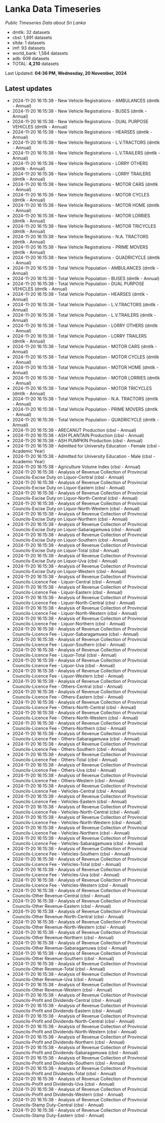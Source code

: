 # Lanka Data Timeseries
*Public Timeseries Data about Sri Lanka*

* dmtlk: 32 datasets
* cbsl: 1,891 datasets
* sltda: 1 datasets
* imf: 93 datasets
* world_bank: 1,584 datasets
* adb: 609 datasets
* TOTAL: **4,210** datasets

Last Updated: **04:36 PM, Wednesday, 20 November, 2024**

## Latest updates

* 2024-11-20 16:15:38 - New Vehicle Registrations - AMBULANCES (dmtlk - Annual)
* 2024-11-20 16:15:38 - New Vehicle Registrations - BUSES (dmtlk - Annual)
* 2024-11-20 16:15:38 - New Vehicle Registrations - DUAL PURPOSE VEHICLES (dmtlk - Annual)
* 2024-11-20 16:15:38 - New Vehicle Registrations - HEARSES (dmtlk - Annual)
* 2024-11-20 16:15:38 - New Vehicle Registrations - L.V.TRACTORS (dmtlk - Annual)
* 2024-11-20 16:15:38 - New Vehicle Registrations - L.V.TRAILERS (dmtlk - Annual)
* 2024-11-20 16:15:38 - New Vehicle Registrations - LORRY OTHERS (dmtlk - Annual)
* 2024-11-20 16:15:38 - New Vehicle Registrations - LORRY TRAILERS (dmtlk - Annual)
* 2024-11-20 16:15:38 - New Vehicle Registrations - MOTOR CARS (dmtlk - Annual)
* 2024-11-20 16:15:38 - New Vehicle Registrations - MOTOR CYCLES (dmtlk - Annual)
* 2024-11-20 16:15:38 - New Vehicle Registrations - MOTOR HOME (dmtlk - Annual)
* 2024-11-20 16:15:38 - New Vehicle Registrations - MOTOR LORRIES (dmtlk - Annual)
* 2024-11-20 16:15:38 - New Vehicle Registrations - MOTOR TRICYCLES (dmtlk - Annual)
* 2024-11-20 16:15:38 - New Vehicle Registrations - N.A. TRACTORS (dmtlk - Annual)
* 2024-11-20 16:15:38 - New Vehicle Registrations - PRIME MOVERS (dmtlk - Annual)
* 2024-11-20 16:15:38 - New Vehicle Registrations - QUADRICYCLE (dmtlk - Annual)
* 2024-11-20 16:15:38 - Total Vehicle Population - AMBULANCES (dmtlk - Annual)
* 2024-11-20 16:15:38 - Total Vehicle Population - BUSES (dmtlk - Annual)
* 2024-11-20 16:15:38 - Total Vehicle Population - DUAL PURPOSE VEHICLES (dmtlk - Annual)
* 2024-11-20 16:15:38 - Total Vehicle Population - HEARSES (dmtlk - Annual)
* 2024-11-20 16:15:38 - Total Vehicle Population - L.V.TRACTORS (dmtlk - Annual)
* 2024-11-20 16:15:38 - Total Vehicle Population - L.V.TRAILERS (dmtlk - Annual)
* 2024-11-20 16:15:38 - Total Vehicle Population - LORRY OTHERS (dmtlk - Annual)
* 2024-11-20 16:15:38 - Total Vehicle Population - LORRY TRAILERS (dmtlk - Annual)
* 2024-11-20 16:15:38 - Total Vehicle Population - MOTOR CARS (dmtlk - Annual)
* 2024-11-20 16:15:38 - Total Vehicle Population - MOTOR CYCLES (dmtlk - Annual)
* 2024-11-20 16:15:38 - Total Vehicle Population - MOTOR HOME (dmtlk - Annual)
* 2024-11-20 16:15:38 - Total Vehicle Population - MOTOR LORRIES (dmtlk - Annual)
* 2024-11-20 16:15:38 - Total Vehicle Population - MOTOR TRICYCLES (dmtlk - Annual)
* 2024-11-20 16:15:38 - Total Vehicle Population - N.A. TRACTORS (dmtlk - Annual)
* 2024-11-20 16:15:38 - Total Vehicle Population - PRIME MOVERS (dmtlk - Annual)
* 2024-11-20 16:15:38 - Total Vehicle Population - QUADRICYCLE (dmtlk - Annual)
* 2024-11-20 16:15:38 - ARECANUT Production (cbsl - Annual)
* 2024-11-20 16:15:38 - ASH PLANTAIN Production (cbsl - Annual)
* 2024-11-20 16:15:38 - ASH PUMPKIN Production (cbsl - Annual)
* 2024-11-20 16:15:38 - Admitted for University Education - Female (cbsl - Academic Year)
* 2024-11-20 16:15:38 - Admitted for University Education - Male (cbsl - Academic Year)
* 2024-11-20 16:15:38 - Agriculture Volume Index (cbsl - Annual)
* 2024-11-20 16:15:38 - Analysis of Revenue Collection of Provincial Councils-Excise Duty on Liquor-Central (cbsl - Annual)
* 2024-11-20 16:15:38 - Analysis of Revenue Collection of Provincial Councils-Excise Duty on Liquor-Eastern (cbsl - Annual)
* 2024-11-20 16:15:38 - Analysis of Revenue Collection of Provincial Councils-Excise Duty on Liquor-North-Central (cbsl - Annual)
* 2024-11-20 16:15:38 - Analysis of Revenue Collection of Provincial Councils-Excise Duty on Liquor-North-Western (cbsl - Annual)
* 2024-11-20 16:15:38 - Analysis of Revenue Collection of Provincial Councils-Excise Duty on Liquor-Northern (cbsl - Annual)
* 2024-11-20 16:15:38 - Analysis of Revenue Collection of Provincial Councils-Excise Duty on Liquor-Sabaragamuwa (cbsl - Annual)
* 2024-11-20 16:15:38 - Analysis of Revenue Collection of Provincial Councils-Excise Duty on Liquor-Southern (cbsl - Annual)
* 2024-11-20 16:15:38 - Analysis of Revenue Collection of Provincial Councils-Excise Duty on Liquor-Total (cbsl - Annual)
* 2024-11-20 16:15:38 - Analysis of Revenue Collection of Provincial Councils-Excise Duty on Liquor-Uva (cbsl - Annual)
* 2024-11-20 16:15:38 - Analysis of Revenue Collection of Provincial Councils-Excise Duty on Liquor-Western (cbsl - Annual)
* 2024-11-20 16:15:38 - Analysis of Revenue Collection of Provincial Councils-Licence Fee - Liquor-Central (cbsl - Annual)
* 2024-11-20 16:15:38 - Analysis of Revenue Collection of Provincial Councils-Licence Fee - Liquor-Eastern (cbsl - Annual)
* 2024-11-20 16:15:38 - Analysis of Revenue Collection of Provincial Councils-Licence Fee - Liquor-North-Central (cbsl - Annual)
* 2024-11-20 16:15:38 - Analysis of Revenue Collection of Provincial Councils-Licence Fee - Liquor-North-Western (cbsl - Annual)
* 2024-11-20 16:15:38 - Analysis of Revenue Collection of Provincial Councils-Licence Fee - Liquor-Northern (cbsl - Annual)
* 2024-11-20 16:15:38 - Analysis of Revenue Collection of Provincial Councils-Licence Fee - Liquor-Sabaragamuwa (cbsl - Annual)
* 2024-11-20 16:15:38 - Analysis of Revenue Collection of Provincial Councils-Licence Fee - Liquor-Southern (cbsl - Annual)
* 2024-11-20 16:15:38 - Analysis of Revenue Collection of Provincial Councils-Licence Fee - Liquor-Total (cbsl - Annual)
* 2024-11-20 16:15:38 - Analysis of Revenue Collection of Provincial Councils-Licence Fee - Liquor-Uva (cbsl - Annual)
* 2024-11-20 16:15:38 - Analysis of Revenue Collection of Provincial Councils-Licence Fee - Liquor-Western (cbsl - Annual)
* 2024-11-20 16:15:38 - Analysis of Revenue Collection of Provincial Councils-Licence Fee - Others-Central (cbsl - Annual)
* 2024-11-20 16:15:38 - Analysis of Revenue Collection of Provincial Councils-Licence Fee - Others-Eastern (cbsl - Annual)
* 2024-11-20 16:15:38 - Analysis of Revenue Collection of Provincial Councils-Licence Fee - Others-North-Central (cbsl - Annual)
* 2024-11-20 16:15:38 - Analysis of Revenue Collection of Provincial Councils-Licence Fee - Others-North-Western (cbsl - Annual)
* 2024-11-20 16:15:38 - Analysis of Revenue Collection of Provincial Councils-Licence Fee - Others-Northern (cbsl - Annual)
* 2024-11-20 16:15:38 - Analysis of Revenue Collection of Provincial Councils-Licence Fee - Others-Sabaragamuwa (cbsl - Annual)
* 2024-11-20 16:15:38 - Analysis of Revenue Collection of Provincial Councils-Licence Fee - Others-Southern (cbsl - Annual)
* 2024-11-20 16:15:38 - Analysis of Revenue Collection of Provincial Councils-Licence Fee - Others-Total (cbsl - Annual)
* 2024-11-20 16:15:38 - Analysis of Revenue Collection of Provincial Councils-Licence Fee - Others-Uva (cbsl - Annual)
* 2024-11-20 16:15:38 - Analysis of Revenue Collection of Provincial Councils-Licence Fee - Others-Western (cbsl - Annual)
* 2024-11-20 16:15:38 - Analysis of Revenue Collection of Provincial Councils-Licence Fee - Vehicles-Central (cbsl - Annual)
* 2024-11-20 16:15:38 - Analysis of Revenue Collection of Provincial Councils-Licence Fee - Vehicles-Eastern (cbsl - Annual)
* 2024-11-20 16:15:38 - Analysis of Revenue Collection of Provincial Councils-Licence Fee - Vehicles-North-Central (cbsl - Annual)
* 2024-11-20 16:15:38 - Analysis of Revenue Collection of Provincial Councils-Licence Fee - Vehicles-North-Western (cbsl - Annual)
* 2024-11-20 16:15:38 - Analysis of Revenue Collection of Provincial Councils-Licence Fee - Vehicles-Northern (cbsl - Annual)
* 2024-11-20 16:15:38 - Analysis of Revenue Collection of Provincial Councils-Licence Fee - Vehicles-Sabaragamuwa (cbsl - Annual)
* 2024-11-20 16:15:38 - Analysis of Revenue Collection of Provincial Councils-Licence Fee - Vehicles-Southern (cbsl - Annual)
* 2024-11-20 16:15:38 - Analysis of Revenue Collection of Provincial Councils-Licence Fee - Vehicles-Total (cbsl - Annual)
* 2024-11-20 16:15:38 - Analysis of Revenue Collection of Provincial Councils-Licence Fee - Vehicles-Uva (cbsl - Annual)
* 2024-11-20 16:15:38 - Analysis of Revenue Collection of Provincial Councils-Licence Fee - Vehicles-Western (cbsl - Annual)
* 2024-11-20 16:15:38 - Analysis of Revenue Collection of Provincial Councils-Other Revenue-Central (cbsl - Annual)
* 2024-11-20 16:15:38 - Analysis of Revenue Collection of Provincial Councils-Other Revenue-Eastern (cbsl - Annual)
* 2024-11-20 16:15:38 - Analysis of Revenue Collection of Provincial Councils-Other Revenue-North-Central (cbsl - Annual)
* 2024-11-20 16:15:38 - Analysis of Revenue Collection of Provincial Councils-Other Revenue-North-Western (cbsl - Annual)
* 2024-11-20 16:15:38 - Analysis of Revenue Collection of Provincial Councils-Other Revenue-Northern (cbsl - Annual)
* 2024-11-20 16:15:38 - Analysis of Revenue Collection of Provincial Councils-Other Revenue-Sabaragamuwa (cbsl - Annual)
* 2024-11-20 16:15:38 - Analysis of Revenue Collection of Provincial Councils-Other Revenue-Southern (cbsl - Annual)
* 2024-11-20 16:15:38 - Analysis of Revenue Collection of Provincial Councils-Other Revenue-Total (cbsl - Annual)
* 2024-11-20 16:15:38 - Analysis of Revenue Collection of Provincial Councils-Other Revenue-Uva (cbsl - Annual)
* 2024-11-20 16:15:38 - Analysis of Revenue Collection of Provincial Councils-Other Revenue-Western (cbsl - Annual)
* 2024-11-20 16:15:38 - Analysis of Revenue Collection of Provincial Councils-Profit and Dividends-Central (cbsl - Annual)
* 2024-11-20 16:15:38 - Analysis of Revenue Collection of Provincial Councils-Profit and Dividends-Eastern (cbsl - Annual)
* 2024-11-20 16:15:38 - Analysis of Revenue Collection of Provincial Councils-Profit and Dividends-North-Central (cbsl - Annual)
* 2024-11-20 16:15:38 - Analysis of Revenue Collection of Provincial Councils-Profit and Dividends-North-Western (cbsl - Annual)
* 2024-11-20 16:15:38 - Analysis of Revenue Collection of Provincial Councils-Profit and Dividends-Northern (cbsl - Annual)
* 2024-11-20 16:15:38 - Analysis of Revenue Collection of Provincial Councils-Profit and Dividends-Sabaragamuwa (cbsl - Annual)
* 2024-11-20 16:15:38 - Analysis of Revenue Collection of Provincial Councils-Profit and Dividends-Southern (cbsl - Annual)
* 2024-11-20 16:15:38 - Analysis of Revenue Collection of Provincial Councils-Profit and Dividends-Total (cbsl - Annual)
* 2024-11-20 16:15:38 - Analysis of Revenue Collection of Provincial Councils-Profit and Dividends-Uva (cbsl - Annual)
* 2024-11-20 16:15:38 - Analysis of Revenue Collection of Provincial Councils-Profit and Dividends-Western (cbsl - Annual)
* 2024-11-20 16:15:38 - Analysis of Revenue Collection of Provincial Councils-Stamp Duty-Central (cbsl - Annual)
* 2024-11-20 16:15:38 - Analysis of Revenue Collection of Provincial Councils-Stamp Duty-Eastern (cbsl - Annual)